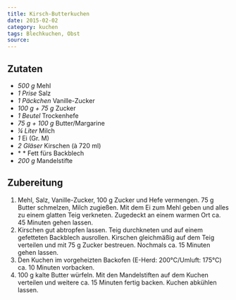 ```yaml
---
title: Kirsch-Butterkuchen
date: 2015-02-02
category: kuchen
tags: Blechkuchen, Obst
source: 
---
```

## Zutaten
- *500 g*	 Mehl
- *1 Prise* Salz
- *1 Päckchen* Vanille-Zucker
- *100 g + 75 g* Zucker
- *1 Beutel* Trockenhefe
- *75 g + 100 g* Butter/Margarine
- *¼ Liter* Milch
- *1* Ei (Gr. M)
- *2 Gläser* Kirschen (à 720 ml)
- * * Fett fürs Backblech
- *200 g* Mandelstifte

## Zubereitung
1. Mehl, Salz, Vanille-Zucker, 100 g Zucker und Hefe vermengen. 75 g Butter schmelzen, Milch zugießen. Mit dem Ei zum Mehl geben und alles zu einem glatten Teig verkneten.  Zugedeckt an einem warmen Ort ca. 45 Minuten gehen lassen.
2. Kirschen gut abtropfen lassen. Teig durchkneten und auf einem gefetteten Backblech ausrollen. Kirschen gleichmäßig auf dem Teig verteilen und mit 75 g Zucker bestreuen. Nochmals ca. 15 Minuten gehen lassen.
3. Den Kuchen im vorgeheizten Backofen (E-Herd: 200°C/Umluft: 175°C) ca. 10 Minuten vorbacken.
4. 100 g kalte Butter würfeln. Mit den Mandelstiften auf dem Kuchen verteilen und weitere ca. 15 Minuten fertig backen. Kuchen abkühlen lassen.